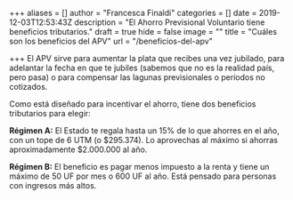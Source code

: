 +++
aliases = []
author = "Francesca Finaldi"
categories = []
date = 2019-12-03T12:53:43Z
description = "El Ahorro Previsional Voluntario tiene beneficios tributarios."
draft = true
hide = false
image = ""
title = "Cuáles son los beneficios del APV"
url = "/beneficios-del-apv"

+++
El APV sirve para aumentar la plata que recibes una vez jubilado, para adelantar la fecha en que te jubiles (sabemos que no es la realidad país, pero pasa) o para compensar las lagunas previsionales o períodos no cotizados.

Como está diseñado para incentivar el ahorro, tiene dos beneficios tributarios para elegir:   
  
**Régimen A:** El Estado te regala hasta un 15% de lo que ahorres en el año, con un tope de 6 UTM (o $295.374). Lo aprovechas al máximo si ahorras aproximadamente $2.000.000 al año.

**Régimen B:** El beneficio es pagar menos impuesto a la renta y tiene un máximo de 50 UF por mes o 600 UF al año. Está pensado para personas con ingresos más altos.